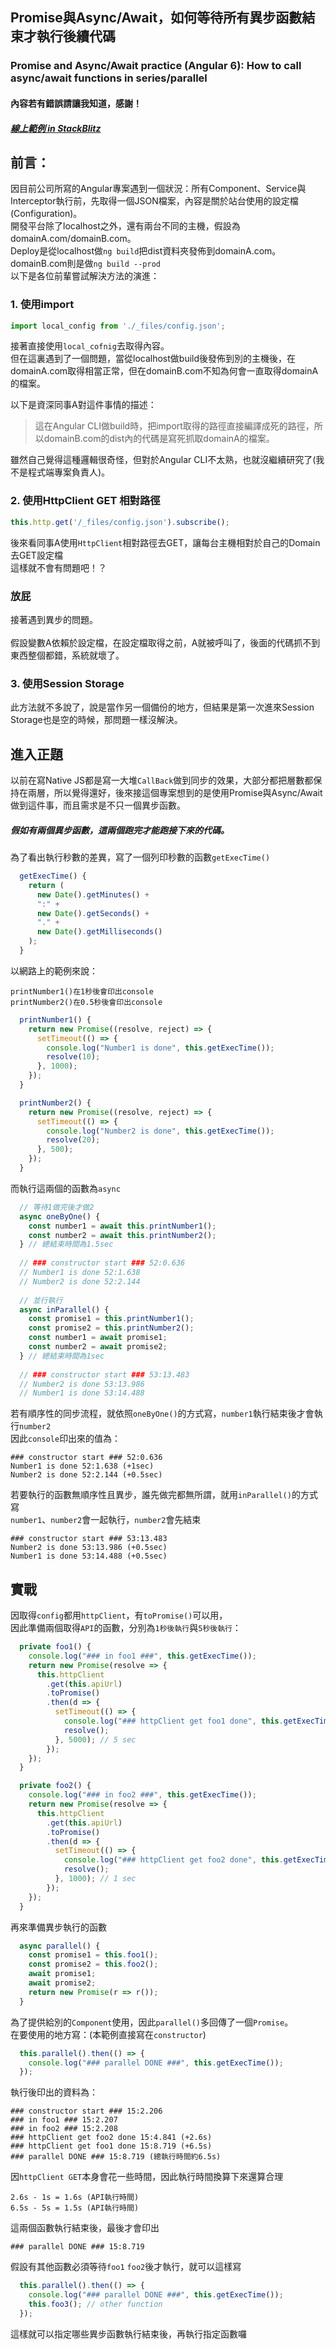## Promise與Async/Await，如何等待所有異步函數結束才執行後續代碼
### Promise and Async/Await practice (Angular 6): How to call async/await functions in series/parallel

#### 內容若有錯誤請讓我知道，感謝！
##### [線上範例 in StackBlitz](https://stackblitz.com/edit/angular-parallel-practice)

## 前言：<br>
因目前公司所寫的Angular專案遇到一個狀況：所有Component、Service與Interceptor執行前，先取得一個JSON檔案，內容是關於站台使用的設定檔(Configuration)。<br>
開發平台除了localhost之外，還有兩台不同的主機，假設為domainA.com/domainB.com。<br>
Deploy是從localhost做`ng build`把dist資料夾發佈到domainA.com。<br>
domainB.com則是做`ng build --prod`<br>
以下是各位前輩嘗試解決方法的演進：

### 1. 使用import
```javascript
import local_config from './_files/config.json';
```
接著直接使用`local_cofnig`去取得內容。<br>
但在這裏遇到了一個問題，當從localhost做build後發佈到別的主機後，在domainA.com取得相當正常，但在domainB.com不知為何會一直取得domainA的檔案。<br>

以下是資深同事A對這件事情的描述：<br>
> 這在Angular CLI做build時，把import取得的路徑直接編譯成死的路徑，所以domainB.com的dist內的代碼是寫死抓取domainA的檔案。

雖然自己覺得這種邏輯很奇怪，但對於Angular CLI不太熟，也就沒繼續研究了(我不是程式端專案負責人)。
### 2. 使用HttpClient GET 相對路徑
```javascript
this.http.get('/_files/config.json').subscribe();
```
後來看同事A使用`HttpClient`相對路徑去GET，讓每台主機相對於自己的Domain去GET設定檔<br>
這樣就不會有問題吧！？
### 放屁
接著遇到異步的問題。<br>
<br>
假設變數A依賴於設定檔，在設定檔取得之前，A就被呼叫了，後面的代碼抓不到東西整個都錯，系統就壞了。
### 3. 使用Session Storage
此方法就不多說了，說是當作另一個備份的地方，但結果是第一次進來Session Storage也是空的時候，那問題一樣沒解決。
## 進入正題
以前在寫Native JS都是寫一大堆`CallBack`做到同步的效果，大部分都把層數都保持在兩層，所以覺得還好，後來接這個專案想到的是使用Promise與Async/Await做到這件事，而且需求是不只一個異步函數。
##### 假如有兩個異步函數，這兩個跑完才能跑接下來的代碼。
為了看出執行秒數的差異，寫了一個列印秒數的函數`getExecTime()`
```javascript
  getExecTime() {
    return (
      new Date().getMinutes() +
      ":" +
      new Date().getSeconds() +
      "." +
      new Date().getMilliseconds()
    );
  }
```
以網路上的範例來說：
    
    printNumber1()在1秒後會印出console
    printNumber2()在0.5秒後會印出console

```javascript
  printNumber1() {
    return new Promise((resolve, reject) => {
      setTimeout(() => {
        console.log("Number1 is done", this.getExecTime());
        resolve(10);
      }, 1000);
    });
  }

  printNumber2() {
    return new Promise((resolve, reject) => {
      setTimeout(() => {
        console.log("Number2 is done", this.getExecTime());
        resolve(20);
      }, 500);
    });
  }
```
而執行這兩個的函數為`async`
```javascript
  // 等待1做完後才做2
  async oneByOne() {
    const number1 = await this.printNumber1();
    const number2 = await this.printNumber2();
  } // 總結束時間為1.5sec
  
  // ### constructor start ### 52:0.636
  // Number1 is done 52:1.638
  // Number2 is done 52:2.144
  
  // 並行執行
  async inParallel() {
    const promise1 = this.printNumber1();
    const promise2 = this.printNumber2();
    const number1 = await promise1;
    const number2 = await promise2;
  } // 總結束時間為1sec
  
  // ### constructor start ### 53:13.483
  // Number2 is done 53:13.986
  // Number1 is done 53:14.488
```
若有順序性的同步流程，就依照`oneByOne()`的方式寫，`number1`執行結束後才會執行`number2`<br>
因此`console`印出來的值為：
  
    ### constructor start ### 52:0.636
    Number1 is done 52:1.638 (+1sec)
    Number2 is done 52:2.144 (+0.5sec)
    
若要執行的函數無順序性且異步，誰先做完都無所謂，就用`inParallel()`的方式寫<br>
`number1`、`number2`會一起執行，`number2`會先結束
    
    ### constructor start ### 53:13.483
    Number2 is done 53:13.986 (+0.5sec)
    Number1 is done 53:14.488 (+0.5sec)
## 實戰
因取得`config`都用`httpClient`，有`toPromise()`可以用，<br>
因此準備兩個取得`API`的函數，分別為`1秒後執行`與`5秒後執行`：
```javascript
  private foo1() {
    console.log("### in foo1 ###", this.getExecTime());
    return new Promise(resolve => {
      this.httpClient
        .get(this.apiUrl)
        .toPromise()
        .then(d => {
          setTimeout(() => {
            console.log("### httpClient get foo1 done", this.getExecTime());
            resolve();
          }, 5000); // 5 sec
        });
    });
  }

  private foo2() {
    console.log("### in foo2 ###", this.getExecTime());
    return new Promise(resolve => {
      this.httpClient
        .get(this.apiUrl)
        .toPromise()
        .then(d => {
          setTimeout(() => {
            console.log("### httpClient get foo2 done", this.getExecTime());
            resolve();
          }, 1000); // 1 sec
        });
    });
  }
```
再來準備異步執行的函數
```javascript
  async parallel() {
    const promise1 = this.foo1();
    const promise2 = this.foo2();
    await promise1;
    await promise2;
    return new Promise(r => r());
  }
```
為了提供給別的`Component`使用，因此`parallel()`多回傳了一個`Promise`。<br>
在要使用的地方寫：(本範例直接寫在`constructor`)
```javascript
  this.parallel().then(() => {
    console.log("### parallel DONE ###", this.getExecTime());
  });
```
執行後印出的資料為：

    ### constructor start ### 15:2.206
    ### in foo1 ### 15:2.207 
    ### in foo2 ### 15:2.208
    ### httpClient get foo2 done 15:4.841 (+2.6s)
    ### httpClient get foo1 done 15:8.719 (+6.5s)
    ### parallel DONE ### 15:8.719 (總執行時間約6.5s)

因`httpClient GET`本身會花一些時間，因此執行時間換算下來還算合理

    2.6s - 1s = 1.6s (API執行時間)
    6.5s - 5s = 1.5s (API執行時間)
這兩個函數執行結束後，最後才會印出

    ### parallel DONE ### 15:8.719
假設有其他函數必須等待`foo1` `foo2`後才執行，就可以這樣寫
```javascript
  this.parallel().then(() => {
    console.log("### parallel DONE ###", this.getExecTime());
    this.foo3(); // other function
  });
```
這樣就可以指定哪些異步函數執行結束後，再執行指定函數囉
